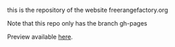 this is the repository of the website freerangefactory.org

Note that this repo only has the branch gh-pages

Preview available [here](http://fabriziotappero.github.io/freerangefactory.org/).
